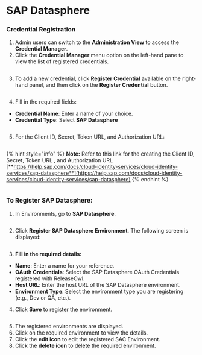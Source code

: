 # SAP Datasphere

### Credential Registration <a href="#pdf-page-dk8rbzgxugve408ig5ly-credential-registration" id="pdf-page-dk8rbzgxugve408ig5ly-credential-registration"></a>

1. Admin users can switch to the **Administration View** to access the **Credential Manager**.
2. Click the **Credential Manager** menu option on the left-hand pane to view the list of registered credentials.

<figure><img src="https://open.gitbook.com/~gitbook/image?url=https%3A%2F%2F1890383800-files.gitbook.io%2F%7E%2Ffiles%2Fv0%2Fb%2Fgitbook-x-prod.appspot.com%2Fo%2Fspaces%252FDWyxe6hm5vqosFaByVgs%252Fuploads%252FrsE89fY2Fhmfp0N8AAUb%252Fimage.png%3Falt%3Dmedia%26token%3Ddafa81c1-3d58-4875-a59d-b7d371d992cc&#x26;width=768&#x26;dpr=4&#x26;quality=100&#x26;sign=a8c7ef80&#x26;sv=2" alt=""><figcaption></figcaption></figure>

3. To add a new credential, click **Register Credential** available on the right-hand panel, and then click on the **Register Credential** button.

<figure><img src="https://open.gitbook.com/~gitbook/image?url=https%3A%2F%2F1890383800-files.gitbook.io%2F%7E%2Ffiles%2Fv0%2Fb%2Fgitbook-x-prod.appspot.com%2Fo%2Fspaces%252FDWyxe6hm5vqosFaByVgs%252Fuploads%252FOlQXbRau9NAUz064D5V8%252Fimage.png%3Falt%3Dmedia%26token%3D403b126d-ca63-4a3f-ab49-49cb64c161bd&#x26;width=768&#x26;dpr=4&#x26;quality=100&#x26;sign=cb343d62&#x26;sv=2" alt=""><figcaption></figcaption></figure>

4. Fill in the required fields:

* **Credential Name**: Enter a name of your choice.
* **Credential Type**: Select **SAP Datasphere**

<figure><img src="https://open.gitbook.com/~gitbook/image?url=https%3A%2F%2F1890383800-files.gitbook.io%2F%7E%2Ffiles%2Fv0%2Fb%2Fgitbook-x-prod.appspot.com%2Fo%2Fspaces%252FDWyxe6hm5vqosFaByVgs%252Fuploads%252FTjFjanAckhHaFLSjoSCg%252Fimage.png%3Falt%3Dmedia%26token%3D6c77f749-fd12-435b-97f5-a820d3dd1f55&#x26;width=768&#x26;dpr=4&#x26;quality=100&#x26;sign=e5811f0&#x26;sv=2" alt=""><figcaption></figcaption></figure>

5. For the Client ID, Secret, Token URL, and Authorization URL:

<figure><img src="https://open.gitbook.com/~gitbook/image?url=https%3A%2F%2F1890383800-files.gitbook.io%2F%7E%2Ffiles%2Fv0%2Fb%2Fgitbook-x-prod.appspot.com%2Fo%2Fspaces%252FDWyxe6hm5vqosFaByVgs%252Fuploads%252F5ZZK8mPH10yYlnhGMIj2%252Fimage.png%3Falt%3Dmedia%26token%3D39458104-2d86-4dae-b3a7-66ef41343ecd&#x26;width=768&#x26;dpr=4&#x26;quality=100&#x26;sign=e77b8ff6&#x26;sv=2" alt=""><figcaption></figcaption></figure>

{% hint style="info" %}
**Note:** Refer to this link for the creating the Client ID, Secret, Token URL , and Authorization URL [**https://help.sap.com/docs/cloud-identity-services/cloud-identity-services/sap-datasphere**](https://help.sap.com/docs/cloud-identity-services/cloud-identity-services/sap-datasphere)
{% endhint %}

<figure><img src="https://open.gitbook.com/~gitbook/image?url=https%3A%2F%2F1890383800-files.gitbook.io%2F%7E%2Ffiles%2Fv0%2Fb%2Fgitbook-x-prod.appspot.com%2Fo%2Fspaces%252FDWyxe6hm5vqosFaByVgs%252Fuploads%252FE9mC3aMVxAzIasJ3Lvug%252Fimage.png%3Falt%3Dmedia%26token%3D3a169cd6-1fcd-46e5-977e-f861720db6f8&#x26;width=768&#x26;dpr=4&#x26;quality=100&#x26;sign=481a978d&#x26;sv=2" alt=""><figcaption></figcaption></figure>

### **To Register SAP Datasphere:** <a href="#pdf-page-dk8rbzgxugve408ig5ly-to-register-sap-datasphere" id="pdf-page-dk8rbzgxugve408ig5ly-to-register-sap-datasphere"></a>

1. In Environments, go to **SAP Datasphere**.

<figure><img src="https://open.gitbook.com/~gitbook/image?url=https%3A%2F%2F1890383800-files.gitbook.io%2F%7E%2Ffiles%2Fv0%2Fb%2Fgitbook-x-prod.appspot.com%2Fo%2Fspaces%252FDWyxe6hm5vqosFaByVgs%252Fuploads%252FWkFs3jmXpWieYvN0tj1S%252Fimage.png%3Falt%3Dmedia%26token%3D9a93900c-197f-4428-8b0c-d2ac7a4122f9&#x26;width=768&#x26;dpr=4&#x26;quality=100&#x26;sign=d42f8345&#x26;sv=2" alt=""><figcaption></figcaption></figure>

2. Click **Register SAP Datasphere Environment**. The following screen is displayed:

<figure><img src="https://open.gitbook.com/~gitbook/image?url=https%3A%2F%2F1890383800-files.gitbook.io%2F%7E%2Ffiles%2Fv0%2Fb%2Fgitbook-x-prod.appspot.com%2Fo%2Fspaces%252FDWyxe6hm5vqosFaByVgs%252Fuploads%252FlNVSBBPnxxhchH9jF9Fj%252Fimage.png%3Falt%3Dmedia%26token%3D38c504ad-185b-4a2d-b181-e976f43184cf&#x26;width=768&#x26;dpr=4&#x26;quality=100&#x26;sign=78065561&#x26;sv=2" alt=""><figcaption></figcaption></figure>

3. **Fill in the required details:**

* **Name**: Enter a name for your reference.
* **OAuth Credentials**: Select the SAP Datasphere OAuth Credentials registered with ReleaseOwl.
* **Host URL**: Enter the host URL of the SAP Datasphere environment.
* **Environment Type**: Select the environment type you are registering (e.g., Dev or QA, etc.).

4. Click **Save** to register the environment.

<figure><img src="https://open.gitbook.com/~gitbook/image?url=https%3A%2F%2F1890383800-files.gitbook.io%2F%7E%2Ffiles%2Fv0%2Fb%2Fgitbook-x-prod.appspot.com%2Fo%2Fspaces%252FDWyxe6hm5vqosFaByVgs%252Fuploads%252Fs4FGREcgPUQ3btRpxTuw%252Fimage.png%3Falt%3Dmedia%26token%3D2a366412-12dd-4039-a64e-68a2cf1f06c8&#x26;width=768&#x26;dpr=4&#x26;quality=100&#x26;sign=7b28694c&#x26;sv=2" alt=""><figcaption></figcaption></figure>

5. The registered environments are displayed.
6. Click on the required environment to view the details.
7. Click the **edit icon** to edit the registered SAC Environment.
8. Click the **delete icon** to delete the required environment.

<figure><img src="https://open.gitbook.com/~gitbook/image?url=https%3A%2F%2F1890383800-files.gitbook.io%2F%7E%2Ffiles%2Fv0%2Fb%2Fgitbook-x-prod.appspot.com%2Fo%2Fspaces%252FDWyxe6hm5vqosFaByVgs%252Fuploads%252Fob4rW5nGU4ydmZF1hzj5%252Fimage.png%3Falt%3Dmedia%26token%3D2e54e681-ef6c-4519-b5d0-ba2a2b18c8e7&#x26;width=768&#x26;dpr=4&#x26;quality=100&#x26;sign=69251e71&#x26;sv=2" alt=""><figcaption></figcaption></figure>
